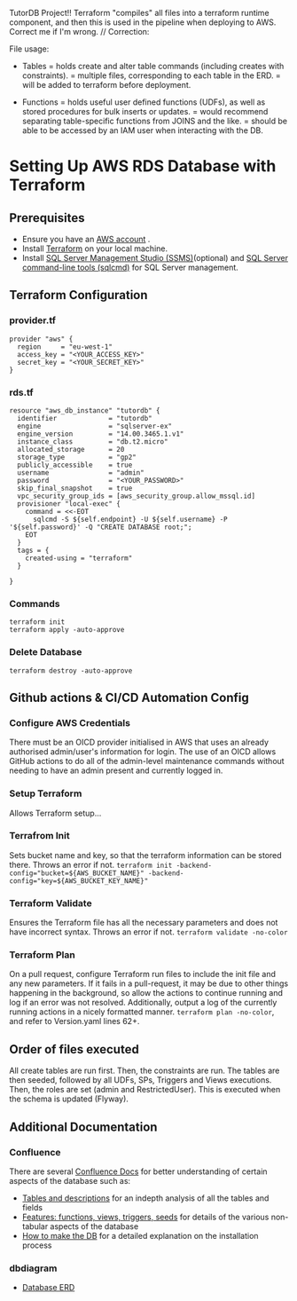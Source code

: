 TutorDB Project!!
Terraform "compiles" all files into a terraform runtime component, and then this is used in the pipeline when deploying to AWS. Correct me if I'm wrong.
// Correction:

File usage:
- Tables
    = holds create and alter table commands (including creates with constraints).
    = multiple files, corresponding to each table in the ERD. 
    = will be added to terraform before deployment.

- Functions
    = holds useful user defined functions (UDFs), as well as stored procedures for bulk inserts or updates.
    = would recommend separating table-specific functions from JOINS and the like.
    = should be able to be accessed by an IAM user when interacting with the DB.


# Setting Up AWS RDS Database with Terraform

## Prerequisites
- Ensure you have an [AWS account](https://aws.amazon.com/free/?gclid=EAIaIQobChMIwta8qsCohAMVDpJQBh3amgXUEAAYASAAEgIwnfD_BwE&trk=99f831a2-d162-429a-9a77-a89f6b3bd6cd&sc_channel=ps&ef_id=EAIaIQobChMIwta8qsCohAMVDpJQBh3amgXUEAAYASAAEgIwnfD_BwE:G:s&s_kwcid=AL!4422!3!645125273279!e!!g!!aws%20sign%20up!19574556890!145779847592&all-free-tier.sort-by=item.additionalFields.SortRank&all-free-tier.sort-order=asc&awsf.Free%20Tier%20Types=*all&awsf.Free%20Tier%20Categories=*all)
.
- Install [Terraform](https://developer.hashicorp.com/terraform/tutorials/aws-get-started/install-cli) on your local machine.
- Install [SQL Server Management Studio (SSMS)](https://learn.microsoft.com/en-us/sql/ssms/download-sql-server-management-studio-ssms?view=sql-server-ver16)(optional) and [SQL Server command-line tools (sqlcmd)](https://learn.microsoft.com/en-us/sql/tools/sqlcmd/sqlcmd-utility?view=sql-server-ver16&tabs=go%2Clinux&pivots=cs1-bash) for SQL Server management.

## Terraform Configuration

### provider.tf
```hcl
provider "aws" {
  region     = "eu-west-1"
  access_key = "<YOUR_ACCESS_KEY>"
  secret_key = "<YOUR_SECRET_KEY>"
}
```

### rds.tf
```hcl
resource "aws_db_instance" "tutordb" {
  identifier             = "tutordb"
  engine                 = "sqlserver-ex"
  engine_version         = "14.00.3465.1.v1"
  instance_class         = "db.t2.micro"
  allocated_storage      = 20
  storage_type           = "gp2"
  publicly_accessible    = true
  username               = "admin"
  password               = "<YOUR_PASSWORD>"
  skip_final_snapshot    = true
  vpc_security_group_ids = [aws_security_group.allow_mssql.id]
  provisioner "local-exec" {
    command = <<-EOT
      sqlcmd -S ${self.endpoint} -U ${self.username} -P '${self.password}' -Q "CREATE DATABASE root;";
    EOT
  }
  tags = {
    created-using = "terraform"
  }

}
```

### Commands

```
terraform init
terraform apply -auto-approve
```

### Delete Database

```
terraform destroy -auto-approve
```


## Github actions & CI/CD Automation Config

### Configure AWS Credentials
There must be an OICD provider initialised in AWS that uses an already authorised admin/user's information for login. The use of an OICD allows GitHub actions to do all of the admin-level maintenance commands without needing to have an admin present and currently logged in.

### Setup Terraform
Allows Terraform setup...

### Terrafrom Init
Sets bucket name and key, so that the terraform information can be stored there. Throws an error if not.
`terraform init -backend-config="bucket=${AWS_BUCKET_NAME}" -backend-config="key=${AWS_BUCKET_KEY_NAME}"`

### Terraform Validate
Ensures the Terraform file has all the necessary parameters and does not have incorrect syntax. Throws an error if not.
`terraform validate -no-color`

### Terraform Plan
On a pull request, configure Terraform run files to include the init file and any new parameters. If it fails in a pull-request, it may be due to other things happening in the background, so allow the actions to continue running and log if an error was not resolved. Additionally, output a log of the currently running actions in a nicely formatted manner.
`terraform plan -no-color`, and refer to Version.yaml lines 62+.

## Order of files executed
All create tables are run first. Then, the constraints are run. The tables are then seeded, followed by all UDFs, SPs, Triggers and Views executions. Then, the roles are set (admin and RestrictedUser). This is executed when the schema is updated (Flyway).



## Additional Documentation

### Confluence
There are several [Confluence Docs](https://bbdtutordb.atlassian.net/wiki/home) for better understanding of certain aspects of the database such as:
- [Tables and descriptions](https://bbdtutordb.atlassian.net/wiki/spaces/~712020da9ccb423bff49dcb50d6c8447b3889c/pages/2555905/Tables+and+descriptions) for an indepth analysis of all the tables and fields
- [Features: functions, views, triggers, seeds](https://bbdtutordb.atlassian.net/wiki/spaces/~712020da9ccb423bff49dcb50d6c8447b3889c/pages/2686986/Features+functions+views+triggers+seeds) for details of the various non-tabular aspects of the database
- [How to make the DB](https://bbdtutordb.atlassian.net/wiki/spaces/~712020da9ccb423bff49dcb50d6c8447b3889c/pages/1277953/How+to+make+the+DB) for a detailed explanation on the installation process

### dbdiagram
- [Database ERD](https://dbdiagram.io/d/TutorDB-65c3cc9cac844320aead7239)
